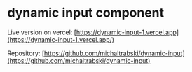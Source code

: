# dynamic input component

Live version on vercel: [https://dynamic-input-1.vercel.app](https://dynamic-input-1.vercel.app/)

Repository: [https://github.com/michaltrabski/dynamic-input](https://github.com/michaltrabski/dynamic-input)
